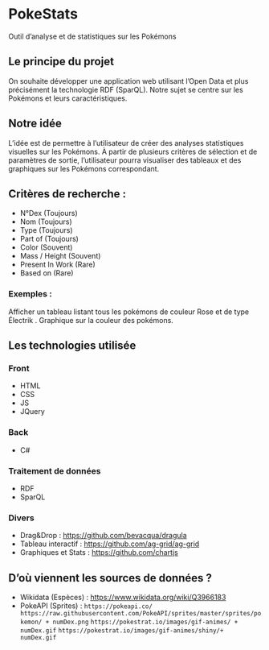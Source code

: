 # PokeStats
Outil d’analyse et de statistiques sur les Pokémons

## Le principe du projet
On souhaite développer une application web utilisant l’Open Data et plus précisément la technologie RDF (SparQL). Notre sujet se centre sur les Pokémons et leurs caractéristiques.
## Notre idée
L’idée est de permettre à l’utilisateur de créer des analyses statistiques visuelles sur les Pokémons. À partir de plusieurs critères de sélection et de paramètres de sortie, l’utilisateur pourra visualiser des tableaux et des graphiques sur les Pokémons correspondant.

## Critères de recherche :
* N°Dex (Toujours)
* Nom (Toujours)
* Type (Toujours)
* Part of (Toujours)
* Color (Souvent)
* Mass / Height (Souvent)
* Present In Work (Rare)
* Based on (Rare)

### Exemples :
Afficher un tableau listant tous les pokémons de couleur Rose et de type Électrik .
Graphique sur la couleur des pokémons.
## Les technologies utilisée
### Front
* HTML
* CSS
* JS
* JQuery

### Back
* C#
### Traitement de données
* RDF
* SparQL

### Divers
* Drag&Drop :
https://github.com/bevacqua/dragula
* Tableau interactif :
https://github.com/ag-grid/ag-grid
* Graphiques et Stats :
https://github.com/chartjs
## D’où viennent les sources de données ?
* Wikidata (Espèces) :
https://www.wikidata.org/wiki/Q3966183
* PokeAPI (Sprites) :
```https://pokeapi.co/ https://raw.githubusercontent.com/PokeAPI/sprites/master/sprites/pokemon/ + numDex.png```
```https://pokestrat.io/images/gif-animes/ + numDex.gif```
```https://pokestrat.io/images/gif-animes/shiny/+ numDex.gif```
